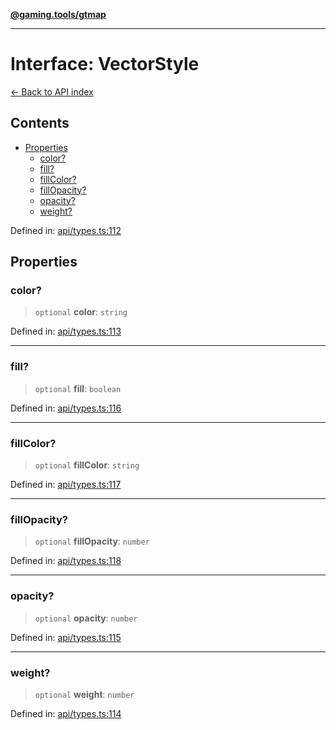 [**@gaming.tools/gtmap**](README.md)

***

# Interface: VectorStyle

[← Back to API index](./README.md)

## Contents

- [Properties](#properties)
  - [color?](#color)
  - [fill?](#fill)
  - [fillColor?](#fillcolor)
  - [fillOpacity?](#fillopacity)
  - [opacity?](#opacity)
  - [weight?](#weight)

Defined in: [api/types.ts:112](https://github.com/gamingtools/gt-map/blob/456675b84d19e7c9d557294c3b19a4bb0dcd9d51/packages/gtmap/src/api/types.ts#L112)

## Properties

### color?

> `optional` **color**: `string`

Defined in: [api/types.ts:113](https://github.com/gamingtools/gt-map/blob/456675b84d19e7c9d557294c3b19a4bb0dcd9d51/packages/gtmap/src/api/types.ts#L113)

***

### fill?

> `optional` **fill**: `boolean`

Defined in: [api/types.ts:116](https://github.com/gamingtools/gt-map/blob/456675b84d19e7c9d557294c3b19a4bb0dcd9d51/packages/gtmap/src/api/types.ts#L116)

***

### fillColor?

> `optional` **fillColor**: `string`

Defined in: [api/types.ts:117](https://github.com/gamingtools/gt-map/blob/456675b84d19e7c9d557294c3b19a4bb0dcd9d51/packages/gtmap/src/api/types.ts#L117)

***

### fillOpacity?

> `optional` **fillOpacity**: `number`

Defined in: [api/types.ts:118](https://github.com/gamingtools/gt-map/blob/456675b84d19e7c9d557294c3b19a4bb0dcd9d51/packages/gtmap/src/api/types.ts#L118)

***

### opacity?

> `optional` **opacity**: `number`

Defined in: [api/types.ts:115](https://github.com/gamingtools/gt-map/blob/456675b84d19e7c9d557294c3b19a4bb0dcd9d51/packages/gtmap/src/api/types.ts#L115)

***

### weight?

> `optional` **weight**: `number`

Defined in: [api/types.ts:114](https://github.com/gamingtools/gt-map/blob/456675b84d19e7c9d557294c3b19a4bb0dcd9d51/packages/gtmap/src/api/types.ts#L114)
